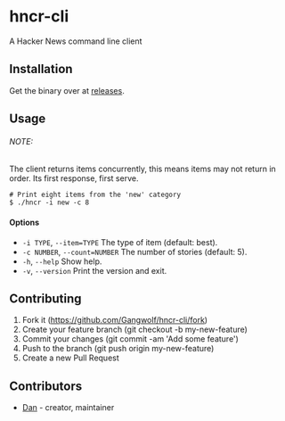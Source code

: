 # hncr-cli

A Hacker News command line client

## Installation

Get the binary over at [releases](https://github.com/Gangwolf/hncr-cli/releases).

## Usage

###### NOTE: 
The client returns items concurrently, this means
items may not return in order. Its first response, first serve.

```shell
# Print eight items from the 'new' category
$ ./hncr -i new -c 8
```

#### Options
 * `-i TYPE`, `--item=TYPE` The type of item (default: best).
 * `-c NUMBER`, `--count=NUMBER` The number of stories (default: 5).
 * `-h`, `--help` Show help.
 * `-v`, `--version` Print the version and exit.

## Contributing

1. Fork it (https://github.com/Gangwolf/hncr-cli/fork)
2. Create your feature branch (git checkout -b my-new-feature)
3. Commit your changes (git commit -am 'Add some feature')
4. Push to the branch (git push origin my-new-feature)
5. Create a new Pull Request

## Contributors

- [Dan](https://github.com/Gangwolf) - creator, maintainer